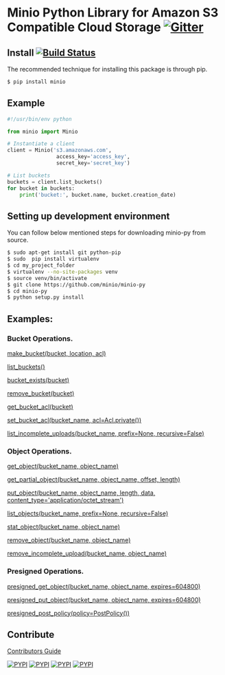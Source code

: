 # Minio Python Library for Amazon S3 Compatible Cloud Storage [![Gitter](https://badges.gitter.im/Join%20Chat.svg)](https://gitter.im/minio/minio?utm_source=badge&utm_medium=badge&utm_campaign=pr-badge&utm_content=badge)

## Install [![Build Status](https://travis-ci.org/minio/minio-py.svg)](https://travis-ci.org/minio/minio-py)

The recommended technique for installing this package is through pip.

```sh
$ pip install minio
```

## Example

```python
#!/usr/bin/env python

from minio import Minio

# Instantiate a client
client = Minio('s3.amazonaws.com',
                access_key='access_key',
                secret_key='secret_key')

# List buckets
buckets = client.list_buckets()
for bucket in buckets:
    print('bucket:', bucket.name, bucket.creation_date)

```

## Setting up development environment

You can follow below mentioned steps for downloading minio-py from source.

```sh
$ sudo apt-get install git python-pip
$ sudo  pip install virtualenv
$ cd my_project_folder
$ virtualenv --no-site-packages venv
$ source venv/bin/activate
$ git clone https://github.com/minio/minio-py
$ cd minio-py
$ python setup.py install
```

## Examples:

### Bucket Operations.

[make_bucket(bucket, location, acl)](examples/make_bucket.py)

[list_buckets()](examples/list_buckets.py)

[bucket_exists(bucket)](examples/bucket_exists.py)

[remove_bucket(bucket)](examples/remove_bucket.py)

[get_bucket_acl(bucket)](examples/get_bucket_acl.py)

[set_bucket_acl(bucket_name, acl=Acl.private())](examples/set_bucket_acl.py)

[list_incomplete_uploads(bucket_name, prefix=None, recursive=False)](examples/list_incomplete_uploads.py)

### Object Operations.

[get_object(bucket_name, object_name)](examples/get_object.py)

[get_partial_object(bucket_name, object_name, offset, length)](examples/get_partial_object.py)

[put_object(bucket_name, object_name, length, data, content_type='application/octet_stream')](examples/put_object.py)

[list_objects(bucket_name, prefix=None, recursive=False)](examples/list_objects.py)

[stat_object(bucket_name, object_name)](examples/stat_object.py)

[remove_object(bucket_name, object_name)](examples/remove_object.py)

[remove_incomplete_upload(bucket_name, object_name)](examples/remove_incomplete_upload.py)

### Presigned Operations.

[presigned_get_object(bucket_name, object_name, expires=604800)](examples/presigned_get_object.py)

[presigned_put_object(bucket_name, object_name, expires=604800)](examples/presigned_put_object.py)

[presigned_post_policy(policy=PostPolicy())](examples/presigned_post_policy.py)

## Contribute

[Contributors Guide](./CONTRIBUTING.md)

[![PYPI](https://img.shields.io/pypi/v/minio.svg)](https://pypi.python.org/pypi/minio)
[![PYPI](https://img.shields.io/pypi/l/minio.svg)](https://pypi.python.org/pypi/minio)
[![PYPI](https://img.shields.io/pypi/pyversions/minio.svg)](https://pypi.python.org/pypi/minio)
[![PYPI](https://img.shields.io/pypi/dm/minio.svg)](https://pypi.python.org/pypi/minio)
